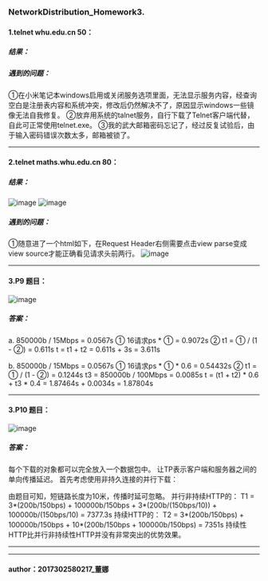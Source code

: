 ### NetworkDistribution_Homework3.

#### 1.telnet whu.edu.cn 50：
##### 结果：
##### 遇到的问题：
①在小米笔记本windows启用或关闭服务选项里面，无法显示服务内容，经查询空白是注册表内容和系统冲突，修改后仍然解决不了，原因显示windows一些镜像无法自我修复。
②放弃用系统的talnet服务，自行下载了Telnet客户端代替，自此可正常使用telnet.exe。
③我的武大邮箱密码忘记了，经过反复试验后，由于输入密码错误次数太多，邮箱被锁了。
****
#### 2.telnet maths.whu.edu.cn 80：
##### 结果：
![image](2_1.PNG)
![image](2_2.PNG)
##### 遇到的问题：
①随意进了一个html如下，在Request Header右侧需要点击view parse变成 view source才能正确看见请求头前两行。
![image](2_3.PNG)
****
#### 3.P9 题目：
![image](hw3_p9.PNG)
##### 答案：
a.
850000b / 15Mbps = 0.0567s ①
16请求ps * ① = 0.9072s     ②
t1 = ① / (1 - ②) = 0.611s 
t = t1 + t2 = 0.611s + 3s = 3.611s

b.
850000b / 15Mbps = 0.0567s  ①
16请求ps * ① * 0.6 = 0.54432s  ②
t1 = ① / (1 - ②) = 0.1244s
t3 = 850000b / 100Mbps = 0.0085s
t = (t1 + t2) * 0.6 + t3 * 0.4 = 1.87464s + 0.0034s = 1.87804s

****
#### 3.P10 题目：
![image](hw3_p10.PNG)
##### 答案：
每个下载的对象都可以完全放入一个数据包中。
让TP表示客户端和服务器之间的单向传播延迟。
首先考虑使用非持久连接的并行下载：

由题目可知，短链路长度为10米，传播时延可忽略。
并行非持续HTTP的：
T1 = 3*(200b/150bps) + 100000b/150bps + 3*(200b/(150bps/10)) + 100000b/(150bps/10) = 7377.3s
持续HTTP的：
T2 = 3*(200b/150bps) + 100000b/150bps + 10*(200b/150bps + 100000b/150bps) = 7351s
持续性HTTP比并行非持续性HTTP并没有非常突出的优势效果。

****
****
#### author：2017302580217_董娜